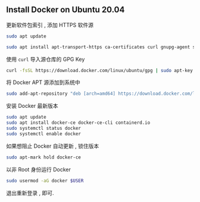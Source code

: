 ## Install Docker on Ubuntu 20.04



更新软件包索引 , 添加 HTTPS 软件源

```bash
sudo apt update

sudo apt install apt-transport-https ca-certificates curl gnupg-agent software-properties-common
```



使用 `curl` 导入源仓库的 GPG Key

```bash
curl -fsSL https://download.docker.com/linux/ubuntu/gpg | sudo apt-key add -
```



将 Docker APT 源添加到系统中

```bash
sudo add-apt-repository "deb [arch=amd64] https://download.docker.com/linux/ubuntu $(lsb_release -cs) stable"
```



安装 Docker 最新版本

```bash
sudo apt update
sudo apt install docker-ce docker-ce-cli containerd.io
sudo systemctl status docker
sudo systemctl enable docker
```



如果想阻止 Docker 自动更新 , 锁住版本

```bash
sudo apt-mark hold docker-ce
```



以非 Root 身份运行 Docker

```bash
sudo usermod -aG docker $USER
```

退出重新登录 , 即可.